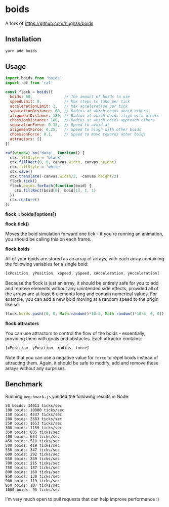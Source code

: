 # boids

A fork of https://github.com/hughsk/boids

## Installation
```bash
yarn add boids
```

## Usage ##

``` javascript
import boids from 'boids'
import raf from 'raf'

const flock = boids({
  boids: 50,              // The amount of boids to use
  speedLimit: 0,          // Max steps to take per tick
  accelerationLimit: 1,   // Max acceleration per tick
  separationDistance: 60, // Radius at which boids avoid others
  alignmentDistance: 180, // Radius at which boids align with others
  choesionDistance: 180,  // Radius at which boids approach others
  separationForce: 0.15,  // Speed to avoid at
  alignmentForce: 0.25,   // Speed to align with other boids
  choesionForce: 0.1,     // Speed to move towards other boids
  attractors: []
})

raf(window).on('data', function() {
  ctx.fillStyle = 'black'
  ctx.fillRect(0, 0, canvas.width, canvas.height)
  ctx.fillStyle = 'white'
  ctx.save()
  ctx.translate(-canvas.width/2, -canvas.height/2)
  flock.tick()
  flock.boids.forEach(function(boid) {
    ctx.fillRect(boid[0], boid[1], 1, 1)
  })
  ctx.restore()
})
```

**flock = boids([options])**

**flock.tick()**

Moves the boid simulation forward one tick - if you're running an animation,
you should be calling this on each frame.

**flock.boids**

All of your boids are stored as an array of arrays, with each
array containing the following variables for a single boid:

``` javascript
[xPosition, yPosition, xSpeed, ySpeed, xAcceleration, yAcceleration]
```

Because the flock is just an array, it should be entirely safe for you
to add and remove elements without any unintended side effects, provided all
of the arrays are at least 6 elements long and contain numerical values. For
example, you can add a new boid moving at a random speed to the origin like so:

``` javascript
flock.boids.push([0, 0, Math.random()*10-5, Math.random()*10-5, 0, 0])
```

**flock.attractors**

You can use attractors to control the flow of the boids - essentially,
providing them with goals and obstacles. Each attractor contains:

``` javascript
[xPosition, yPosition, radius, force]
```

Note that you can use a negative value for `force` to repel boids instead of
attracting them. Again, it should be safe to modify, add and remove these
arrays without any surprises.

## Benchmark

Running `benchmark.js` yielded the following results in Node:

```
50 boids: 34013 ticks/sec
100 boids: 10000 ticks/sec
150 boids: 4537 ticks/sec
200 boids: 2583 ticks/sec
250 boids: 1653 ticks/sec
300 boids: 1159 ticks/sec
350 boids: 835 ticks/sec
400 boids: 654 ticks/sec
450 boids: 518 ticks/sec
500 boids: 419 ticks/sec
550 boids: 347 ticks/sec
600 boids: 292 ticks/sec
650 boids: 249 ticks/sec
700 boids: 215 ticks/sec
750 boids: 187 ticks/sec
800 boids: 160 ticks/sec
850 boids: 130 ticks/sec
900 boids: 119 ticks/sec
950 boids: 107 ticks/sec
1000 boids: 95 ticks/sec
```

I'm very much open to pull requests that can help improve performance :)
